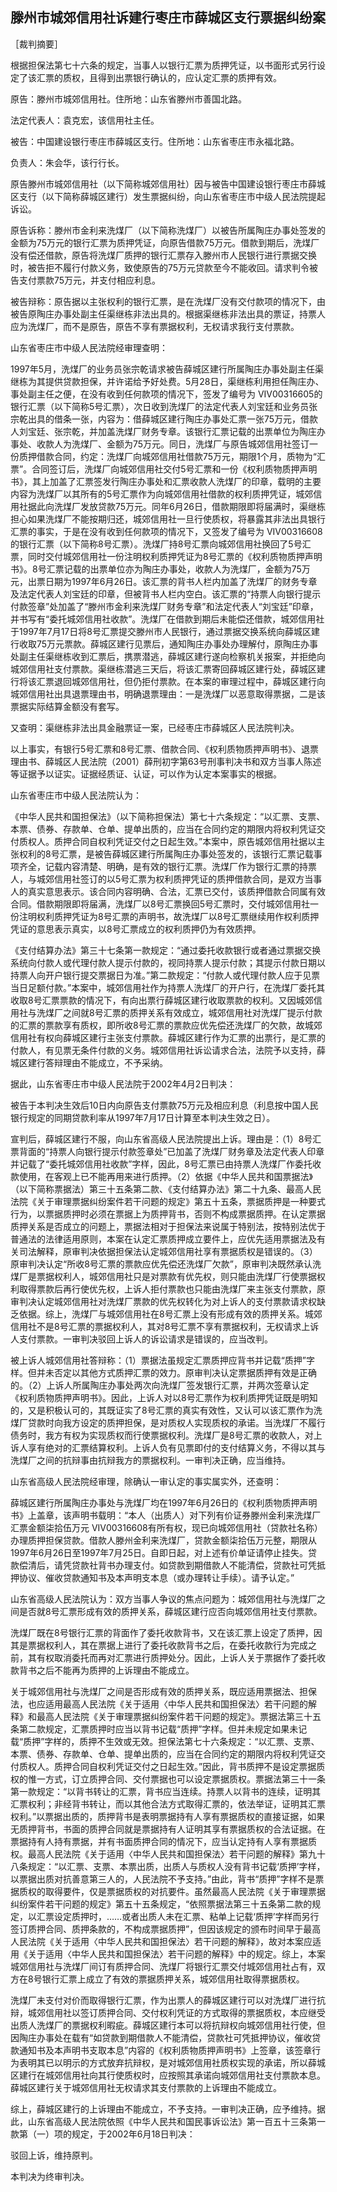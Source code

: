 ## 滕州市城郊信用社诉建行枣庄市薛城区支行票据纠纷案

［裁判摘要］

根据担保法第七十六条的规定，当事人以银行汇票为质押凭证，以书面形式另行设定了该汇票的质权，且得到出票银行确认的，应认定汇票的质押有效。



原告：滕州市城郊信用社。住所地：山东省滕州市善国北路。

法定代表人：袁克宏，该信用社主任。

被告：中国建设银行枣庄市薛城区支行。住所地：山东省枣庄市永福北路。

负责人：朱会华，该行行长。

原告滕州市城郊信用社（以下简称城郊信用社）因与被告中国建设银行枣庄市薛城区支行（以下简称薛城区建行）发生票据纠纷，向山东省枣庄市中级人民法院提起诉讼。

原告诉称：滕州市金利来洗煤厂（以下简称洗煤厂）以被告所属陶庄办事处签发的金额为75万元的银行汇票为质押凭证，向原告借款75万元。借款到期后，洗煤厂没有偿还借款，原告将洗煤厂质押的银行汇票存入滕州市人民银行进行票据交换时，被告拒不履行付款义务，致使原告的75万元贷款至今不能收回。请求判令被告支付票款75万元，并支付相应利息。

被告辩称：原告据以主张权利的银行汇票，是在洗煤厂没有交付款项的情况下，由被告原陶庄办事处副主任渠继栋非法出具的。根据渠继栋非法出具的票证，持票人应为洗煤厂，而不是原告，原告不享有票据权利，无权请求我行支付票款。

山东省枣庄市中级人民法院经审理查明：

1997年5月，洗煤厂的业务员张宗乾请求被告薛城区建行所属陶庄办事处副主任渠继栋为其提供贷款担保，并许诺给予好处费。5月28日，渠继栋利用担任陶庄办、事处副主任之便，在没有收到任何款项的情况下，签发了编号为 VIV00316605的银行汇票（以下简称5号汇票），次日收到洗煤厂的法定代表人刘宝廷和业务员张宗乾出具的借条一张，内容为：借薛城区建行陶庄办事处汇票一张75万元，借款人刘宝廷、张宗乾，并加盖洗煤厂财务专章。该银行汇票记载的出票单位为陶庄办事处、收款人为洗煤厂、金额为75万元。同日，洗煤厂与原告城郊信用社签订一份质押借款合同，约定：洗煤厂向城郊信用社借款75万元，期限1个月，质物为“汇票”。合同签订后，洗煤厂向城郊信用社交付5号汇票和一份《权利质物质押声明书》，其上加盖了汇票签发行陶庄办事处和汇票收款人洗煤厂的印章，载明的主要内容为洗煤厂以其所有的5号汇票作为向城郊信用社借款的权利质押凭证，城郊信用社据此向洗煤厂发放贷款75万元。同年6月26日，借款期限即将届满时，渠继栋担心如果洗煤厂不能按期归还，城郊信用社一旦行使质权，将暴露其非法出具银行汇票的事实，于是在没有收到任何款项的情况下，又签发了编号为 VIV00316608的银行汇票（以下简称8号汇票）。洗煤厂持8号汇票向城郊信用社换回了5号汇票，同时交付城郊信用社一份注明权利质押凭证为8号汇票的《权利质物质押声明书》。8号汇票记载的出票单位亦为陶庄办事处，收款人为洗煤厂，金额为75万元，出票日期为1997年6月26日。该汇票的背书人栏内加盖了洗煤厂的财务专章及法定代表人刘宝廷的印章，但被背书人栏内空白。该汇票的“持票人向银行提示付款签章”处加盖了“滕州市金利来洗煤厂财务专章”和法定代表人“刘宝廷”印章，并书写有“委托城郊信用社收款”。洗煤厂在借款到期后未能偿还借款，城郊信用社于1997年7月17日将8号汇票提交滕州市人民银行，通过票据交换系统向薛城区建行收取75万元票款。薛城区建行见票后，通知陶庄办事处办理解付，原陶庄办事处副主任渠继栋收到汇票后，携票潜逃，薛城区建行遂向检察机关报案，并拒绝向城郊信用社支付票款。渠继栋潜逃三天后，将该汇票寄回薛城区建行处，薛城区建行将该汇票退回城郊信用社，但仍拒付票款。在本案的审理过程中，薛城区建行向城郊信用社出具退票理由书，明确退票理由：一是洗煤厂以恶意取得票据，二是该票据实际结算金额没有套写。

又查明：渠继栋非法出具金融票证一案，已经枣庄市薛城区人民法院判决。

以上事实，有银行5号汇票和8号汇票、借款合同、《权利质物质押声明书》、退票理由书、薛城区人民法院（2001）薛刑初字第63号刑事判决书和双方当事人陈述等证据予以证实。证据经质证、认证，可以作为认定本案事实的根据。

山东省枣庄市中级人民法院认为：

《中华人民共和国担保法》（以下简称担保法）第七十六条规定：“以汇票、支票、本票、债券、存款单、仓单、提单出质的，应当在合同约定的期限内将权利凭证交付质权人。质押合同自权利凭证交付之日起生效。”本案中，原告城郊信用社据以主张权利的8号汇票，是被告薛城区建行所属陶庄办事处签发的，该银行汇票记载事项齐全，记载内容清楚、明确，是有效的银行汇票。洗煤厂作为银行汇票的持票人，与城郊信用社签订的以5号汇票为权利质押凭证的质押借款合同，是双方当事人的真实意思表示。该合同内容明确、合法，汇票已交付，该质押借款合同属有效合同。借款期限即将届满，洗煤厂以8号汇票换回5号汇票时，交付城郊信用社一份注明权利质押凭证为8号汇票的声明书，故洗煤厂以8号汇票继续用作权利质押凭证的意思表示真实，以8号汇票成立的权利质押仍为有效质押。

《支付结算办法》第三十七条第一款规定：“通过委托收款银行或者通过票据交换系统向付款人或代理付款人提示付款的，视同持票人提示付款；其提示付款日期以持票人向开户银行提交票据日为准。”第二款规定：“付款人或代理付款人应于见票当日足额付款。”本案中，城郊信用社作为持票人洗煤厂的开户行，在洗煤厂委托其收取8号汇票票款的情况下，有向出票行薛城区建行收取票款的权利。又因城郊信用社与洗煤厂之间就8号汇票的质押关系有效成立，城郊信用社对洗煤厂提示付款的汇票的票款享有质权，即所收8号汇票的票款应优先偿还洗煤厂的欠款，故城郊信用社有权向薛城区建行主张支付票款。薛城区建行作为汇票的出票行，是汇票的付款人，有见票无条件付款的义务。城郊信用社诉讼请求合法，法院予以支持，薛城区建行答辩理由不能成立，不予采纳。

据此，山东省枣庄市中级人民法院于2002年4月2日判决：

被告于本判决生效后10日内向原告支付票款75万元及相应利息（利息按中国人民银行规定的同期贷款利率从1997年7月17日计算至本判决生效之日）。

宣判后，薛城区建行不服，向山东省高级人民法院提出上诉。理由是：（1）8号汇票背面的“持票人向银行提示付款签章处”已加盖了洗煤厂财务章及法定代表人印章并记载了“委托城郊信用社收款”字样，因此，8号汇票已由持票人洗煤厂作委托收款使用，在客观上已不能再用来进行质押。（2）依据《中华人民共和国票据法》（以下简称票据法）第三十五条第二款、《支付结算办法》第二十九条、最高人民法院《关于审理票据纠纷案件若干问题的规定》第五十五条，票据质押是一种要式行为，以票据质押时必须在票据上为质押背书，否则不构成票据质押。在认定票据质押关系是否成立的问题上，票据法相对于担保法来说属于特别法，按特别法优于普通法的法律适用原则，本案在认定汇票质押成立要件上，应优先适用票据法及有关司法解释，原审判决依据担保法认定城郊信用社享有票据质权是错误的。（3）原审判决认定“所收8号汇票的票款应优先偿还洗煤厂欠款”，原审判决既然承认洗煤厂是票据权利人，城郊信用社只是对票款有优先权，则只能由洗煤厂行使票据权利取得票款后再行使优先权，上诉人拒付票款也只能由洗煤厂来主张支付票款，原审判决认定城郊信用社对洗煤厂票款的优先权转化为对上诉人的支付票款请求权缺乏依据。综上，洗煤厂与城郊信用社在8号汇票上没有形成有效的质押关系。城郊信用社不是8号汇票的票据权利人，其对8号汇票不享有票据权利，无权请求上诉人支付票款。一审判决驳回上诉人的诉讼请求是错误的，应当改判。

被上诉人城郊信用社答辩称：（1）票据法虽规定汇票质押应背书并记载“质押”字样。但并未否定以其他方式质押汇票的效力。原审判决认定票据质押有效是正确的。（2）上诉人所属陶庄办事处两次向洗煤厂签发银行汇票，并两次签章认定《权利质物质押声明书》。因此，上诉人对以8号汇票作为权利质押凭证既是明知的，又是积极认可的，其既证实了8号汇票的真实有效性，又认可以该汇票作为洗煤厂贷款时向我方设定的质押担保，是对质权人实现质权的承诺。当洗煤厂不履行债务时，我方有权为实现质权而行使票据权利。洗煤厂是8号汇票的收款人，对上诉人享有绝对的汇票结算权利。上诉人负有见票即付的支付结算义务，不得以其与洗煤厂之间的抗辩事由抗辩我方的票据权利。一审判决正确，应当维持。

山东省高级人民法院经审理，除确认一审认定的事实属实外，还查明：

薛城区建行所属陶庄办事处与洗煤厂均在1997年6月26日的《权利质物质押声明书》上盖章，该声明书载明：“本人（出质人）对下列有价证券滕州金利来洗煤厂汇票金额柒拾伍万元 VIV00316608有所有权，现已向城郊信用社（贷款社名称）办理质押担保贷款。借款人滕州金利来洗煤厂，贷款金额柒拾伍万元整，期限从1997年6月26日至1997年7月25日。自即日起，对上述有价单证请停止挂失。贷款偿清后，请凭贷款社背书办理支付。如贷款到期借款人不能清偿，贷款社可凭抵押协议、催收贷款通知书及本声明支本息（或办理转让手续）。请予认定。”

山东省高级人民法院认为：双方当事人争议的焦点问题为：城郊信用社与洗煤厂之间是否就8号汇票形成有效的质押关系，薛城区建行应否向城郊信用社支付票款。

洗煤厂既在8号银行汇票的背面作了委托收款背书，又在该汇票上设定了质押，因其是票据权利人，其在票据上进行了委托收款背书之后，在委托收款行为完成之前，其有权取消委托而再对汇票进行质押处分。因此，上诉人关于票据作了委托收款背书之后不能再为质押的上诉理由不能成立。

关于城郊信用社与洗煤厂之间是否形成有效的质押关系，既应适用票据法、担保法，也应适用最高人民法院《关于适用〈中华人民共和国担保法〉若干问题的解释》和最高人民法院《关于审理票据纠纷案件若干问题的规定》。票据法第三十五条第二款规定，汇票质押时应当以背书记载“质押”字样。但并未规定如果未记载“质押”字样的，质押不生效或无效。担保法第七十六条规定：“以汇票、支票、本票、债券、存款单、仓单、提单出质的，应当在合同约定的期限内将权利凭证交付质权人。质押合同自权利凭证交付之日起生效。”因此，背书质押不是设定票据质权的惟一方式，订立质押合同、交付票据也可以设定票据质权。票据法第三十一条第一款规定：“以背书转让的汇票，背书应当连续。持票人以背书的连续，证明其汇票权利；非经背书转让，而以其他合法方式取得汇票的，依法举证，证明其汇票权利。”以票据出质的，质押背书是表明票据持有人享有票据质权的直接证据，如果无质押背书，书面的质押合同就是票据持有人证明其享有票据质权的合法证据。在票据持有人持有票据，并有书面质押合同的情况下，应当认定持有人享有票据质权。最高人民法院《关于适用〈中华人民共和国担保法〉若干问题的解释》第九十八条规定：“以汇票、支票、本票出质，出质人与质权人没有背书记载‘质押’字样，以票据出质对抗善意第三人的，人民法院不予支持。”由此，背书“质押”字样不是票据质权的取得要件，仅是票据质权的对抗要件。虽然最高人民法院《关于审理票据纠纷案件若干问题的规定》第五十五条规定，“依照票据法第三十五条第二款的规定，以汇票设定质押时，……或者出质人未在汇票、粘单上记载‘质押’字样而另行签订质押合同、质押条款的，不构成票据质押”，但因该规定的颁布时间早于最高人民法院《关于适用〈中华人民共和国担保法〉若干问题的解释》，故对本案应适用《关于适用〈中华人民共和国担保法〉若干问题的解释》中的规定。综上，本案城郊信用社与洗煤厂间订有质押合同、洗煤厂将银行汇票交付城郊信用社占有，双方在8号银行汇票上成立了有效的票据质押关系，城郊信用社取得票据质权。

洗煤厂未支付对价而取得银行汇票，作为出票人的薛城区建行可以对洗煤厂进行抗辩，城郊信用社以签订质押合同、交付权利凭证的方式取得的票据质权，本应继受出质人洗煤厂的票据权利暇疵。薛城区建行本可以将抗辩权向城郊信用社行使，但因陶庄办事处在载有“如贷款到期借款人不能清偿，贷款社可凭抵押协议，催收贷款通知书及本声明书支取本息”内容的《权利质物质押声明书》上签章，该签章行为表明其已以明示的方式放弃抗辩权，是对城郊信用社质权实现的承诺，所以薛城区建行在城郊信用社向其行使质权时，应按照其承诺向城郊信用社支付票款本息。薛城区建行关于城郊信用社无权请求其支付票款的上诉理由不能成立。

综上，薛城区建行的上诉理由不能成立，不予支持。一审判决正确，应予维持。据此，山东省高级人民法院依照《中华人民共和国民事诉讼法》第一百五十三条第一款第（一）项的规定，于2002年6月18日判决：

驳回上诉，维持原判。

本判决为终审判决。

